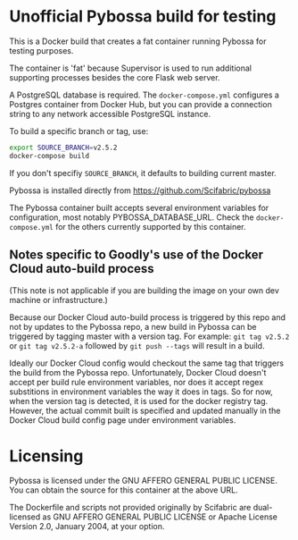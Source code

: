 # Unofficial Pybossa build for testing

This is a Docker build that creates a fat container running Pybossa for testing purposes.

The container is 'fat' because Supervisor is used to run additional supporting processes besides the core Flask web server.

A PostgreSQL database is required. The `docker-compose.yml` configures a Postgres container from Docker Hub, but you can provide a connection string to any network accessible PostgreSQL instance.

To build a specific branch or tag, use:
```bash
export SOURCE_BRANCH=v2.5.2
docker-compose build
```

If you don't specifiy `SOURCE_BRANCH`, it defaults to building current master.

Pybossa is installed directly from https://github.com/Scifabric/pybossa

The Pybossa container built accepts several environment variables for configuration, most notably PYBOSSA_DATABASE_URL. Check the `docker-compose.yml` for the others currently supported by this container.

## Notes specific to Goodly's use of the Docker Cloud auto-build process

(This note is not applicable if you are building the image on your own dev machine or infrastructure.)

Because our Docker Cloud auto-build process is triggered by this repo and not by updates to the Pybossa repo, a new build in Pybossa can be triggered by tagging master with a version tag. For example: `git tag v2.5.2` or `git tag v2.5.2-a` followed by `git push --tags` will result in a build.

Ideally our Docker Cloud config would checkout the same tag that triggers the build from the Pybossa repo. Unfortunately, Docker Cloud doesn't accept per build rule environment variables, nor does it accept regex substitions in environment variables the way it does in tags. So for now, when the version tag is detected, it is used for the docker registry tag. However, the actual commit built is specified and updated manually in the Docker Cloud build config page under environment variables.

# Licensing
Pybossa is licensed under the GNU AFFERO GENERAL PUBLIC LICENSE. You can obtain the source for this container at the above URL.

The Dockerfile and scripts not provided originally by Scifabric are dual-licensed as GNU AFFERO GENERAL PUBLIC LICENSE or Apache License Version 2.0, January 2004, at your option.

